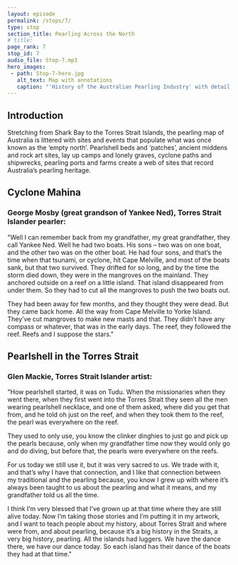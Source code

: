 ```yaml
---
layout: episode
permalink: /stops/7/
type: stop
section_title: Pearling Across the North
# title:
page_rank: 7
stop_id: 7
audio_file: Stop-7.mp3
hero_images:
 - path: Stop-7-hero.jpg
   alt_text: Map with annotations
   caption: "'History of the Australian Pearling Industry' with detail drawn by E deB Norman c. 1950."
---
```


## Introduction

Stretching from Shark Bay to the Torres Strait Islands, the pearling map of Australia
is littered with sites and events that populate what was once known as the ‘empty
north’. Pearlshell beds and ‘patches’, ancient middens and rock art sites, lay up
camps and lonely graves, cyclone paths and shipwrecks, pearling ports and farms
create a web of sites that record Australia’s pearling heritage.

## Cyclone Mahina

### George Mosby (great grandson of Yankee Ned), Torres Strait Islander pearler: 
 
"Well I can remember back from my grandfather, my great grandfather, they call Yankee Ned. Well he had two boats. His sons – two was on one boat, and the other two was on the other boat. He had four sons, and that’s the time when that tsunami, or cyclone, hit Cape Melville, and most of the boats sank, but that two survived. They drifted for so long, and by the time the storm died down, they were in the mangroves on the mainland. They anchored outside on a reef on a little island.  That island disappeared from under them. So they had to cut all the mangroves to push the two boats out.

They had been away for few months, and they thought they were dead. But they came back home. All the way from Cape Melville to Yorke Island. They’ve cut mangroves to make new masts and that.  They didn’t have any compass or whatever, that was in the early days. The reef, they followed the reef. Reefs and I suppose the stars."

## Pearlshell in the Torres Strait 

### Glen Mackie, Torres Strait Islander artist:  

"How pearlshell started, it was on Tudu. When the missionaries when they went there, when they first went into the Torres Strait they seen all the men wearing pearlshell necklace, and one of them asked, where did you get that from, and he told oh just on the reef, and when they took them to the reef, the pearl was everywhere on the reef.

They used to only use, you know the clinker dinghies to just  go and pick up the pearls because, only when my grandfather time now they would only go and do diving, but before that, the pearls were everywhere on the reefs.

For us today we still use it, but it was very sacred to us. We trade with it, and that’s why I have that connection, and I like that connection between my traditional and the pearling because, you know I grew up with where it’s always been taught to us about the pearling and what it means, and my grandfather told us all the time.

I think I’m very blessed that I’ve grown up at that time where they are still alive today. Now I’m taking those stories and I’m putting it in my artwork, and I want to teach people about my history, about Torres Strait and where were from, and about pearling, because it’s a big history in the Straits, a very big history, pearling. All the islands had luggers. We have the dance there, we have our dance today. So each island has their dance of the boats they had at that time."
